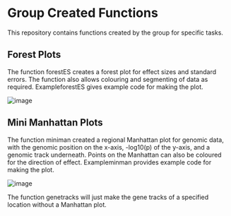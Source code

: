 # Group Created Functions
This repository contains functions created by the group for specific tasks.

## Forest Plots
The function forestES creates a forest plot for effect sizes and standard errors. The function also allows colouring and segmenting of data as required. ExampleforestES gives example code for making the plot.

![image](https://github.com/UoE-Dementia-Genomics/Created_Functions/assets/42999172/5cb2c1bd-eccf-4cff-8fa7-234456210da2)

## Mini Manhattan Plots
The function miniman created a regional Manhattan plot for genomic data, with the genomic position on the x-axis, -log10(p) of the y-axis, and a genomic track underneath. Points on the Manhattan can also be coloured for the direction of effect. Exampleminman provides example code for making the plot.

![image](https://github.com/UoE-Dementia-Genomics/Created_Functions/assets/42999172/7b6c828b-51c9-4df1-a4cc-f861bbf4a69f)

The function genetracks will just make the gene tracks of a specified location without a Manhattan plot.
